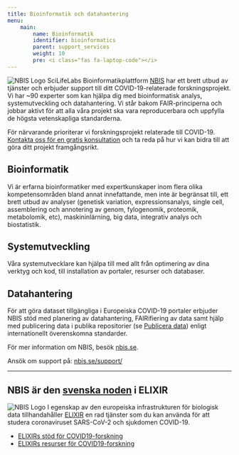 ```yaml
---
title: Bioinformatik och datahantering
menu:
    main:
        name: Bioinformatik
        identifier: bioinformatics
        parent: support_services
        weight: 10
        pre: <i class="fas fa-laptop-code"></i>
---
```


![NBIS Logo](/img/logos/nbislogo-orange-txt.svg#floatright)
SciLifeLabs Bioinformatikplattform [NBIS](https://nbis.se/) har ett brett utbud av tjänster och erbjuder support till ditt COVID-19-relaterade forskningsprojekt.
Vi har ~90 experter som kan hjälpa dig med bioinformatisk analys, systemutveckling och datahantering. Vi står bakom FAIR-principerna och jobbar aktivt för att alla våra projekt ska vara reproducerbara och uppfylla de högsta vetenskapliga standarderna.

För närvarande prioriterar vi forskningsprojekt relaterade till COVID-19.
[Kontakta oss för en gratis konsultation](https://nbis.se/support/) och ta reda på hur vi kan bidra till att göra ditt projekt framgångsrikt.

## Bioinformatik

Vi är erfarna bioinformatiker med expertkunskaper inom flera olika kompetensområden bland annat innefattande, men inte är begränsat till, ett brett utbud av analyser (genetisk variation, expressionsanalys, single cell, assemblering och annotering av genom, fylogenomik, proteomik, metabolomik, etc), maskininlärning, big data, integrativ analys och biostatistik.

## Systemutveckling

Våra systemutvecklare kan hjälpa till med allt från optimering av dina verktyg och kod, till installation av portaler, resurser och databaser.

## Datahantering

För att göra dataset tillgängliga i Europeiska COVID-19 portaler erbjuder NBIS stöd med planering av datahantering, FAIRifiering av data samt hjälp med publicering data i publika repositorier (se [Publicera data](../submit)) enligt internationellt överenskomna standarder.

För mer information om NBIS, besök [nbis.se](https://nbis.se).

Ansök om support på: [nbis.se/support/](https://nbis.se/support/)

---

## NBIS är den [svenska noden](https://elixir-europe.org/about-us/who-we-are/nodes/sweden) i ELIXIR

![NBIS Logo](/img/logos/elixir-se-logo.png#floatright)
I egenskap av den europeiska infrastrukturen för biologisk data tillhandahåller [ELIXIR](https://elixir-europe.org/) en rad tjänster som du kan använda för att studera coronaviruset SARS-CoV-2 och sjukdomen COVID-19.

* [ELIXIRs stöd för COVID19-forskning](https://elixir-europe.org/news/covid-19-support)
* [ELIXIRs resurser för COVID19-forskning](https://elixir-europe.org/covid-19-resources)
